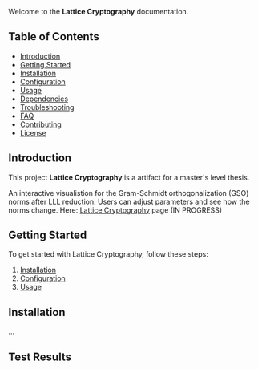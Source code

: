 Welcome to the **Lattice Cryptography** documentation.

## Table of Contents

- [Introduction](#introduction)
- [Getting Started](#getting-started)
- [Installation](#installation)
- [Configuration](#configuration)
- [Usage](#usage)
- [Dependencies](#dependencies)
- [Troubleshooting](#troubleshooting)
- [FAQ](#faq)
- [Contributing](#contributing)
- [License](#license)

## Introduction

This project **Lattice Cryptography** is a artifact for a master's level thesis.

An interactive visualistion for the Gram-Schmidt orthogonalization (GSO) norms after LLL reduction. Users can adjust parameters and see how the norms change.
Here: [Lattice Cryptography](./docs/index.html) page (IN PROGRESS)

## Getting Started

To get started with Lattice Cryptography, follow these steps:

1. [Installation](#installation)
2. [Configuration](#configuration)
3. [Usage](#usage)

## Installation

...

## Test Results

<!-- This section will be populated by the GitHub Actions workflow with test results -->

